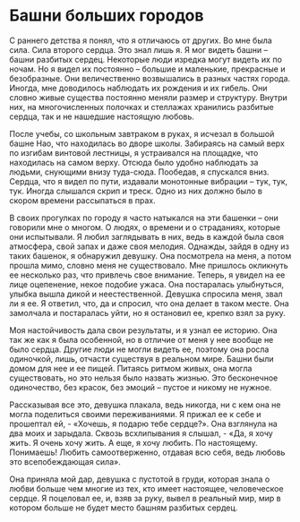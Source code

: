 # Башни больших городов

С раннего детства я понял, что я отличаюсь от других. Во мне была сила. Сила второго сердца. Это знал лишь я. Я мог видеть башни – башни разбитых сердец. Некоторые люди изредка могут видеть их по ночам.  Но я видел их постоянно – большие и маленькие, прекрасные и безобразные. Они величественно возвышались в разных частях города. Иногда, мне доводилось наблюдать их рождения и их гибель. Они словно живые существа постоянно меняли размер и структуру. Внутри них, на многочисленных полочках и стеллажах хранились разбитые сердца, так и не нашедшие настоящую любовь.  

После учебы, со школьным завтраком в руках, я исчезал в большой башне Нао, что находилась во дворе школы. Забираясь на самый верх по изгибам винтовой лестницы, я устраивался на площадке, что находилась на самом верху. Отсюда было удобно наблюдать за людьми, снующими внизу туда-сюда. Пообедав, я спускался вниз. Сердца, что я видел по пути, издавали монотонные вибрации – тук, тук, тук. Иногда слышался скрип и треск. Одно из них должно  было в скором времени рассыпаться в прах. 

В своих прогулках по городу я часто натыкался на эти башенки – они говорили мне о многом. О людях, о времени и о страданиях, которые они испытывали. Я любил заглядывать в них, ведь в каждой была своя атмосфера, свой запах и даже своя мелодия. Однажды, зайдя в одну из таких башенок, я обнаружил девушку. Она посмотрела на меня, а потом прошла мимо, словно меня не существовало. Мне пришлось окликнуть ее несколько раз, что привлечь свое внимание. Теперь, я увидел на ее лице оцепенение, некое подобие ужаса. Она постаралась улыбнуться, улыбка вышла дикой и неестественной. Девушка спросила меня, звал ли я ее. Я ответил, что, да и спросил, что она делает в таком месте. Она замолчала и постаралась уйти, но я остановил ее, крепко взял за руку.  

Моя настойчивость дала свои результаты, и я узнал ее историю. Она так же как я была особенной, но в отличие от меня у нее вообще не было сердца. Другие люди не могли видеть ее, поэтому она росла одиночкой, лишь, отчасти существуя в реальном мире. Башни были домом для нее и ее пищей. Питаясь ритмом живых, она могла существовать, но это нельзя было назвать жизнью. Это бесконечное одиночество, без красок, без эмоций – пустое и никому не нужное.  

Рассказывая все это, девушка плакала, ведь никогда, ни с кем она не могла поделиться своими переживаниями. Я прижал ее к себе и прошептал ей, - «Хочешь, я подарю тебе сердце?». Она взглянула на два моих и зарыдала. Сквозь всхлипывания я слышал, - «Да, я хочу жить. Я очень хочу жить. А еще, я хочу любить. По настоящему. Понимаешь! Любить самоотверженно, отдавая всю себя, ведь любовь это всепобеждающая сила».  

Она приняла мой дар, девушка с пустотой в груди, которая знала о любви больше чем многие из тех, кто имеет настоящее, человеческое сердце. Я поцеловал ее, и, взяв за руку, вывел в реальный мир, мир в котором больше не будет место башням разбитых сердец. 